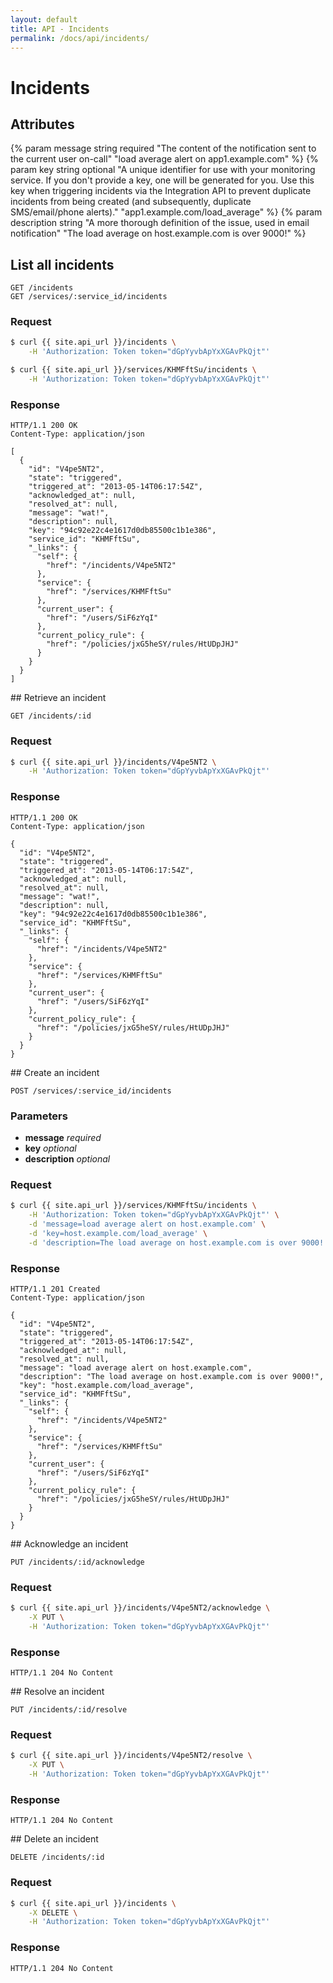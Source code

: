 ```yaml
---
layout: default
title: API - Incidents
permalink: /docs/api/incidents/
---
```


# Incidents

<section id="#incidents-index" class="doc-section row-fluid">

## Attributes

{% param message string required "The content of the notification sent to the current user on-call" "load average alert on app1.example.com" %}
{% param key string optional "A unique identifier for use with your monitoring service. If you don't provide a key, one will be generated for you. Use this key when triggering incidents via the Integration API to prevent duplicate incidents from being created (and subsequently, duplicate SMS/email/phone alerts)." "app1.example.com/load_average" %}
{% param description string "A more thorough definition of the issue, used in email notification" "The load average on host.example.com is over 9000!" %}

## List all incidents

```
GET /incidents
GET /services/:service_id/incidents
```

### Request

```bash
$ curl {{ site.api_url }}/incidents \
    -H 'Authorization: Token token="dGpYyvbApYxXGAvPkQjt"'
```

```bash
$ curl {{ site.api_url }}/services/KHMFftSu/incidents \
    -H 'Authorization: Token token="dGpYyvbApYxXGAvPkQjt"'
```

### Response

```http
HTTP/1.1 200 OK
Content-Type: application/json

[
  {
    "id": "V4pe5NT2",
    "state": "triggered",
    "triggered_at": "2013-05-14T06:17:54Z",
    "acknowledged_at": null,
    "resolved_at": null,
    "message": "wat!",
    "description": null,
    "key": "94c92e22c4e1617d0db85500c1b1e386",
    "service_id": "KHMFftSu",
    "_links": {
      "self": {
        "href": "/incidents/V4pe5NT2"
      },
      "service": {
        "href": "/services/KHMFftSu"
      },
      "current_user": {
        "href": "/users/SiF6zYqI"
      },
      "current_policy_rule": {
        "href": "/policies/jxG5heSY/rules/HtUDpJHJ"
      }
    }
  }
]
```
</section>

<section id="incidents-show" class="doc-section row-fluid">
## Retrieve an incident

```
GET /incidents/:id
```

### Request

```bash
$ curl {{ site.api_url }}/incidents/V4pe5NT2 \
    -H 'Authorization: Token token="dGpYyvbApYxXGAvPkQjt"'
```

### Response

```http
HTTP/1.1 200 OK
Content-Type: application/json

{
  "id": "V4pe5NT2",
  "state": "triggered",
  "triggered_at": "2013-05-14T06:17:54Z",
  "acknowledged_at": null,
  "resolved_at": null,
  "message": "wat!",
  "description": null,
  "key": "94c92e22c4e1617d0db85500c1b1e386",
  "service_id": "KHMFftSu",
  "_links": {
    "self": {
      "href": "/incidents/V4pe5NT2"
    },
    "service": {
      "href": "/services/KHMFftSu"
    },
    "current_user": {
      "href": "/users/SiF6zYqI"
    },
    "current_policy_rule": {
      "href": "/policies/jxG5heSY/rules/HtUDpJHJ"
    }
  }
}
```
</section>

<section id="incidents-create" class="doc-section row-fluid">
## Create an incident

```
POST /services/:service_id/incidents
```

### Parameters

* **message** _required_
* **key** _optional_
* **description** _optional_

### Request

```bash
$ curl {{ site.api_url }}/services/KHMFftSu/incidents \
    -H 'Authorization: Token token="dGpYyvbApYxXGAvPkQjt"' \
    -d 'message=load average alert on host.example.com' \
    -d 'key=host.example.com/load_average' \
    -d 'description=The load average on host.example.com is over 9000!'
```

### Response

```http
HTTP/1.1 201 Created
Content-Type: application/json

{
  "id": "V4pe5NT2",
  "state": "triggered",
  "triggered_at": "2013-05-14T06:17:54Z",
  "acknowledged_at": null,
  "resolved_at": null,
  "message": "load average alert on host.example.com",
  "description": "The load average on host.example.com is over 9000!",
  "key": "host.example.com/load_average",
  "service_id": "KHMFftSu",
  "_links": {
    "self": {
      "href": "/incidents/V4pe5NT2"
    },
    "service": {
      "href": "/services/KHMFftSu"
    },
    "current_user": {
      "href": "/users/SiF6zYqI"
    },
    "current_policy_rule": {
      "href": "/policies/jxG5heSY/rules/HtUDpJHJ"
    }
  }
}
```
</section>

<section id="incidents-acknowledge" class="doc-section row-fluid">
## Acknowledge an incident

```
PUT /incidents/:id/acknowledge
```

### Request

```bash
$ curl {{ site.api_url }}/incidents/V4pe5NT2/acknowledge \
    -X PUT \
    -H 'Authorization: Token token="dGpYyvbApYxXGAvPkQjt"'
```

### Response

```http
HTTP/1.1 204 No Content

```
</section>

<section id="incidents-resolve" class="doc-section row-fluid">
## Resolve an incident

```
PUT /incidents/:id/resolve
```

### Request

```bash
$ curl {{ site.api_url }}/incidents/V4pe5NT2/resolve \
    -X PUT \
    -H 'Authorization: Token token="dGpYyvbApYxXGAvPkQjt"'
```

### Response

```http
HTTP/1.1 204 No Content

```
</section>

<section id="incidents-delete" class="doc-section row-fluid">
## Delete an incident

```
DELETE /incidents/:id
```

### Request

```bash
$ curl {{ site.api_url }}/incidents \
    -X DELETE \
    -H 'Authorization: Token token="dGpYyvbApYxXGAvPkQjt"'
```

### Response

```http
HTTP/1.1 204 No Content

```
</section>
